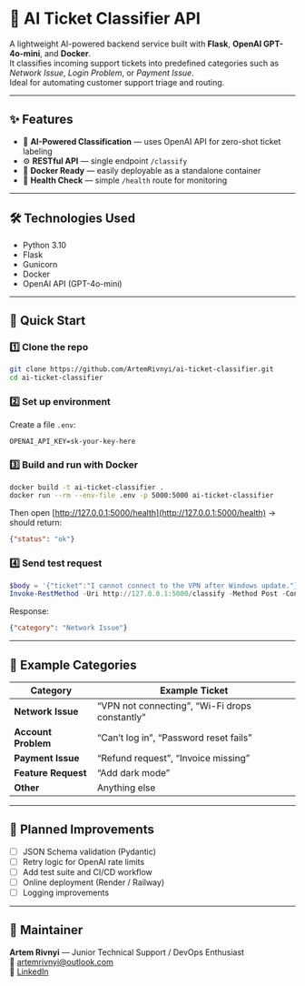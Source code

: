# 🤖 AI Ticket Classifier API

A lightweight AI-powered backend service built with **Flask**, **OpenAI GPT-4o-mini**, and **Docker**.  
It classifies incoming support tickets into predefined categories such as *Network Issue*, *Login Problem*, or *Payment Issue*.  
Ideal for automating customer support triage and routing.

---

## ✨ Features
- 🧠 **AI-Powered Classification** — uses OpenAI API for zero-shot ticket labeling  
- ⚙️ **RESTful API** — single endpoint `/classify`  
- 🐳 **Docker Ready** — easily deployable as a standalone container  
- 💚 **Health Check** — simple `/health` route for monitoring  

---

## 🛠️ Technologies Used
- Python 3.10  
- Flask  
- Gunicorn  
- Docker  
- OpenAI API (GPT-4o-mini)

---

## 🚀 Quick Start

### 1️⃣ Clone the repo
```bash
git clone https://github.com/ArtemRivnyi/ai-ticket-classifier.git
cd ai-ticket-classifier
```

### 2️⃣ Set up environment
Create a file `.env`:
```env
OPENAI_API_KEY=sk-your-key-here
```

### 3️⃣ Build and run with Docker
```bash
docker build -t ai-ticket-classifier .
docker run --rm --env-file .env -p 5000:5000 ai-ticket-classifier
```

Then open [http://127.0.0.1:5000/health](http://127.0.0.1:5000/health) → should return:
```json
{"status": "ok"}
```

### 4️⃣ Send test request
```powershell
$body = '{"ticket":"I cannot connect to the VPN after Windows update."}'
Invoke-RestMethod -Uri http://127.0.0.1:5000/classify -Method Post -ContentType 'application/json' -Body $body
```
Response:
```json
{"category": "Network Issue"}
```

---

## 🧩 Example Categories

| Category | Example Ticket |
|-----------|----------------|
| **Network Issue** | “VPN not connecting”, “Wi-Fi drops constantly” |
| **Account Problem** | “Can’t log in”, “Password reset fails” |
| **Payment Issue** | “Refund request”, “Invoice missing” |
| **Feature Request** | “Add dark mode” |
| **Other** | Anything else |

---

## 🧠 Planned Improvements
- [ ] JSON Schema validation (Pydantic)
- [ ] Retry logic for OpenAI rate limits
- [ ] Add test suite and CI/CD workflow
- [ ] Online deployment (Render / Railway)
- [ ] Logging improvements

---

## 🧰 Maintainer
**Artem Rivnyi** — Junior Technical Support / DevOps Enthusiast  
📧 [artemrivnyi@outlook.com](mailto:artemrivnyi@outlook.com)  
🔗 [LinkedIn](https://www.linkedin.com/in/artem-rivnyi/)
